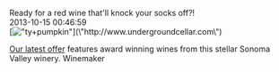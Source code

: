 Ready for a red wine that\'ll knock your socks off?!<br/>2013-10-15 00:46:59<br/>[![\"ty+pumpkin\"](\"http://blog.undergroundcellar.com/wp-content/uploads/2013/10/ty+pumpkin.jpg\")](\"http://www.undergroundcellar.com\")

 [Our latest offer](\"http://www.undergroundcellar.com\") features award winning wines from this stellar Sonoma Valley winery. Winemaker